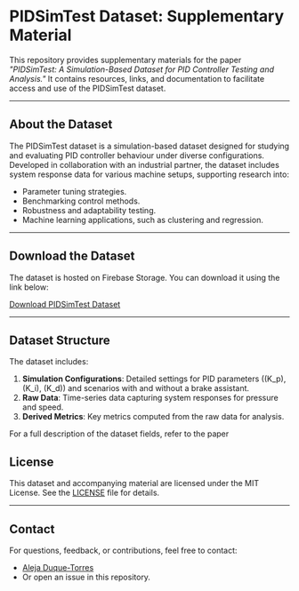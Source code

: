 
# PIDSimTest Dataset: Supplementary Material

This repository provides supplementary materials for the paper *"PIDSimTest: A Simulation-Based Dataset for PID Controller Testing and Analysis."* It contains resources, links, and documentation to facilitate access and use of the PIDSimTest dataset.

---

## About the Dataset

The PIDSimTest dataset is a simulation-based dataset designed for studying and evaluating PID controller behaviour under diverse configurations. Developed in collaboration with an industrial partner, the dataset includes system response data for various machine setups, supporting research into:

- Parameter tuning strategies.
- Benchmarking control methods.
- Robustness and adaptability testing.
- Machine learning applications, such as clustering and regression.

---

## Download the Dataset

The dataset is hosted on Firebase Storage. You can download it using the link below:

[Download PIDSimTest Dataset](UPDATE)

---

## Dataset Structure

The dataset includes:
1. **Simulation Configurations**: Detailed settings for PID parameters (\(K_p\), \(K_i\), \(K_d\)) and scenarios with and without a brake assistant.
2. **Raw Data**: Time-series data capturing system responses for pressure and speed.
3. **Derived Metrics**: Key metrics computed from the raw data for analysis.

For a full description of the dataset fields, refer to the paper 

## License

This dataset and accompanying material are licensed under the MIT License. See the [LICENSE](./LICENSE) file for details.

---

## Contact

For questions, feedback, or contributions, feel free to contact:
- [Aleja Duque-Torres](mailto:alejandra.duque-torres@scch.at)
- Or open an issue in this repository.
```
